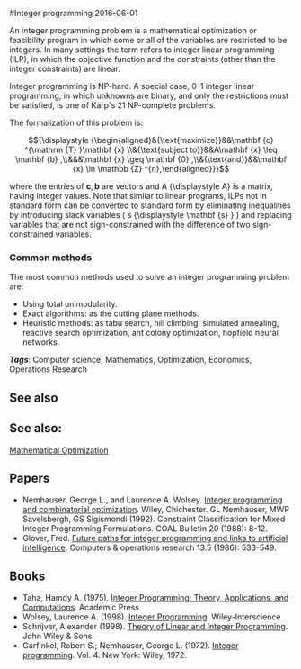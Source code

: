 
#Integer programming
2016-06-01

An integer programming problem is a mathematical optimization or feasibility program in which some or all of the variables are restricted to be integers. In many settings the term refers to integer linear programming (ILP), in which the objective function and the constraints (other than the integer constraints) are linear.

Integer programming is NP-hard. A special case, 0-1 integer linear programming, in which unknowns are binary, and only the restrictions must be satisfied, is one of Karp's 21 NP-complete problems.

The formalization of this problem is:

$${\displaystyle {\begin{aligned}&{\text{maximize}}&&\mathbf {c} ^{\mathrm {T} }\mathbf {x} \\&{\text{subject to}}&&A\mathbf {x} \leq \mathbf {b} ,\\&&&\mathbf {x} \geq \mathbf {0} ,\\&{\text{and}}&&\mathbf {x} \in \mathbb {Z} ^{n},\end{aligned}}}$$

where the entries of ${\displaystyle \mathbf {c} ,\mathbf {b} }$ are vectors and A {\displaystyle A} is a matrix, having integer values. Note that similar to linear programs, ILPs not in standard form can be converted to standard form by eliminating inequalities by introducing slack variables ( s {\displaystyle \mathbf {s} } ) and replacing variables that are not sign-constrained with the difference of two sign-constrained variables.


### Common methods
The most common methods used to solve an integer programming problem are:
* Using total unimodularity.
* Exact algorithms: as the cutting plane methods.
* Heuristic methods: as tabu search, hill climbing, simulated annealing, reactive search optimization, ant colony optimization, hopfield neural networks.

***Tags***: Computer science, Mathematics, Optimization, Economics, Operations Research

## See also
## See also:
[Mathematical Optimization](/mathematical_optimization)
## Papers
* Nemhauser, George L., and Laurence A. Wolsey. [Integer programming and combinatorial optimization](https://www.researchgate.net/profile/George_Nemhauser/publication/230596114_The_Scope_of_Integer_and_Combinatorial_Optimization/links/53d6964a0cf2f57be98eb884.pdf). Wiley, Chichester. GL Nemhauser, MWP Savelsbergh, GS Sigismondi (1992). Constraint Classification for Mixed Integer Programming Formulations. COAL Bulletin 20 (1988): 8-12.
* Glover, Fred. [Future paths for integer programming and links to artificial intelligence](http://s3.amazonaws.com/academia.edu.documents/45553153/Future-paths-for-integer-programming-and-links-to-artificial-intelligence_1986_Computers-and-Operations-Research.pdf?AWSAccessKeyId=AKIAJ56TQJRTWSMTNPEA&Expires=1466343826&Signature=RPYmJ%2FqOs4srrd8AoBywF5qsRuw%3D&response-content-disposition=inline%3B%20filename%3DFUTURE_PATHS_FOR_INTEGER_PROGRAMMING_AND.pdf). Computers & operations research 13.5 (1986): 533-549.

## Books
* Taha, Hamdy A. (1975). [Integer Programming: Theory, Applications, and Computations](https://www.goodreads.com/book/show/1301179.Integer_Programming). Academic Press
* Wolsey, Laurence A. (1998). [Integer Programming](https://www.goodreads.com/book/show/2438135.Integer_Programming). Wiley-Interscience
* Schrijver, Alexander (1998). [Theory of Linear and Integer Programming](https://www.goodreads.com/book/show/3400135-theory-of-linear-and-integer-programming). John Wiley & Sons.
* Garfinkel, Robert S.; Nemhauser, George L. (1972). [Integer programming](https://www.goodreads.com/book/show/6832254-integer-programming). Vol. 4. New York: Wiley, 1972.


